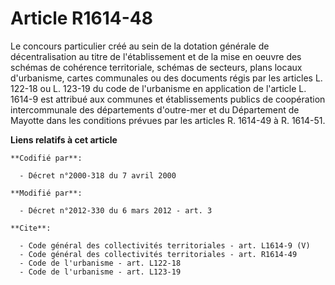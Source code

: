 # Article R1614-48

Le concours particulier créé au sein de la dotation générale de décentralisation au titre de l'établissement et de la mise en
oeuvre des schémas de cohérence territoriale, schémas de secteurs, plans locaux d'urbanisme, cartes communales ou des
documents régis par les articles L. 122-18 ou L. 123-19 du code de l'urbanisme en application de l'article L. 1614-9 est
attribué aux communes et établissements publics de coopération intercommunale des départements d'outre-mer et du Département
de Mayotte dans les conditions prévues par les articles R. 1614-49 à R. 1614-51.

**Liens relatifs à cet article**

	**Codifié par**:

	  - Décret n°2000-318 du 7 avril 2000

	**Modifié par**:

	  - Décret n°2012-330 du 6 mars 2012 - art. 3

	**Cite**:

	  - Code général des collectivités territoriales - art. L1614-9 (V)
	  - Code général des collectivités territoriales - art. R1614-49
	  - Code de l'urbanisme - art. L122-18
	  - Code de l'urbanisme - art. L123-19
